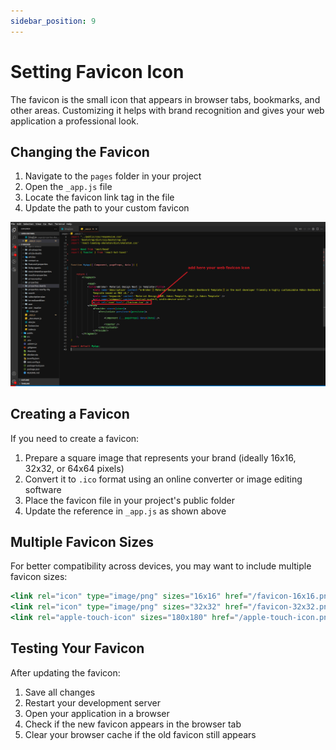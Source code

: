 ```yaml
---
sidebar_position: 9
---
```


# Setting Favicon Icon

The favicon is the small icon that appears in browser tabs, bookmarks, and other areas. Customizing it helps with brand recognition and gives your web application a professional look.

## Changing the Favicon

1. Navigate to the `pages` folder in your project
2. Open the `_app.js` file
3. Locate the favicon link tag in the file
4. Update the path to your custom favicon

![Change Icon](/images/web/changeIcon.png)

## Creating a Favicon

If you need to create a favicon:

1. Prepare a square image that represents your brand (ideally 16x16, 32x32, or 64x64 pixels)
2. Convert it to `.ico` format using an online converter or image editing software
3. Place the favicon file in your project's public folder
4. Update the reference in `_app.js` as shown above

## Multiple Favicon Sizes

For better compatibility across devices, you may want to include multiple favicon sizes:

```jsx
<link rel="icon" type="image/png" sizes="16x16" href="/favicon-16x16.png" />
<link rel="icon" type="image/png" sizes="32x32" href="/favicon-32x32.png" />
<link rel="apple-touch-icon" sizes="180x180" href="/apple-touch-icon.png" />
```

## Testing Your Favicon

After updating the favicon:

1. Save all changes
2. Restart your development server
3. Open your application in a browser
4. Check if the new favicon appears in the browser tab
5. Clear your browser cache if the old favicon still appears
